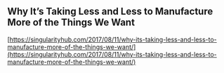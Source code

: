 ## Why It’s Taking Less and Less to Manufacture More of the Things We Want
  
  [https://singularityhub.com/2017/08/11/why-its-taking-less-and-less-to-manufacture-more-of-the-things-we-want/](https://singularityhub.com/2017/08/11/why-its-taking-less-and-less-to-manufacture-more-of-the-things-we-want/)